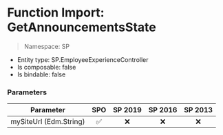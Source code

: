 # Function Import: GetAnnouncementsState

> Namespace: SP

- Entity type: SP.EmployeeExperienceController
- Is composable: false
- Is bindable: false

### Parameters

Parameter | SPO | SP 2019 | SP 2016 | SP 2013
----------|:---:|:-------:|:-------:|:-------:
mySiteUrl (Edm.String) | ✅ | ❌ | ❌ | ❌